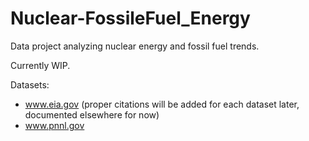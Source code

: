 # Nuclear-FossileFuel_Energy
Data project analyzing nuclear energy and fossil fuel trends.

Currently WIP.

Datasets:
- www.eia.gov (proper citations will be added for each dataset later, documented elsewhere for now)
- www.pnnl.gov
